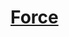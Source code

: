 ﻿---
!LinkItem
Link: abilities_strength_hd.md
NameLink: <!--NameLink-->[Force](hd_abilities_strength.md)<!--/NameLink-->
Id: abilities_hd.md#force
ParentLink: abilities_hd.md#utiliser-les-caractéristiques
Name: Force
ParentName: Utiliser les caractéristiques
---




# [Force](hd_abilities_strength.md)



